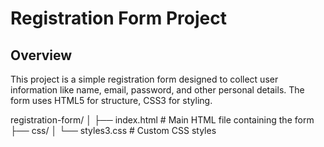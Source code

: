 # Registration Form Project

## Overview
This project is a simple registration form designed to collect user information like name, email, password, and other personal details. The form uses HTML5 for structure, CSS3 for styling.

registration-form/
│
├── index.html       # Main HTML file containing the form
├── css/
│   └── styles3.css   # Custom CSS styles
